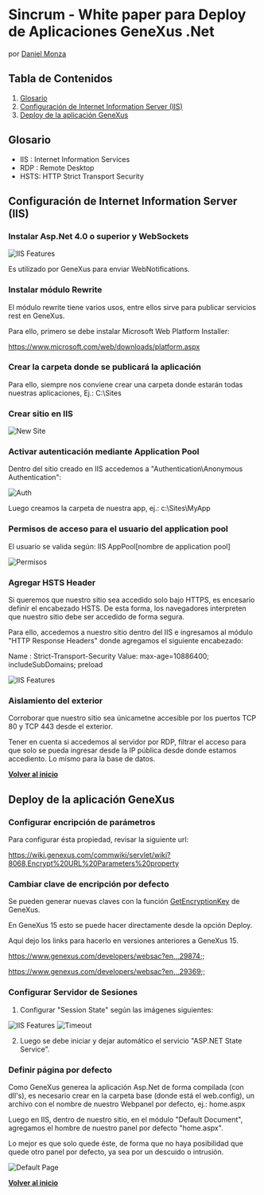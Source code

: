 # Sincrum - White paper para Deploy de Aplicaciones GeneXus .Net
por [Daniel Monza](https://uy.linkedin.com/in/daniel-monza-62515112)

## Tabla de Contenidos

  1. [Glosario](#glosario)
  1. [Configuración de Internet Information Server (IIS)](#configuración-de-internet-information-server-(iis))
  1. [Deploy de la aplicación GeneXus](#deploy-de-la-aplicación-genexus)


## Glosario

- IIS : Internet Information Services
- RDP : Remote Desktop
- HSTS: HTTP Strict Transport Security

## Configuración de Internet Information Server (IIS)

### Instalar Asp.Net 4.0 o superior y WebSockets

![IIS Features](https://raw.githubusercontent.com/sincrum/genexus/master/deploynet/features.png)

Es utilizado por GeneXus para enviar WebNotifications.

### Instalar módulo Rewrite

El módulo rewrite tiene varios usos, entre ellos sirve para publicar servicios rest en GeneXus.

Para ello, primero se debe instalar Microsoft Web Platform Installer:

https://www.microsoft.com/web/downloads/platform.aspx

### Crear la carpeta donde se publicará la aplicación

Para ello, siempre nos conviene crear una carpeta donde estarán todas nuestras aplicaciones, Ej.: C:\Sites

### Crear sitio en IIS

![New Site](https://raw.githubusercontent.com/sincrum/genexus/master/deploynet/newsite.png)

### Activar autenticación mediante Application Pool

Dentro del sitio creado en IIS accedemos a "Authentication\Anonymous Authentication":

![Auth](https://raw.githubusercontent.com/sincrum/genexus/master/deploynet/authentication.PNG)

Luego creamos la carpeta de nuestra app, ej.: c:\Sites\MyApp

### Permisos de acceso para el usuario del application pool

El usuario se valida según: IIS AppPool\[nombre de application pool]

![Permisos](https://raw.githubusercontent.com/sincrum/genexus/master/deploynet/grants.png)

### Agregar HSTS Header

Si queremos que nuestro sitio sea accedido solo bajo HTTPS, es encesario definir el encabezado HSTS. De esta forma, los navegadores interpreten que nuestro sitio debe ser accedido de forma segura.

Para ello, accedemos a nuestro sitio dentro del IIS e ingresamos al módulo "HTTP Response Headers" donde agregamos el siguiente encabezado:

Name : Strict-Transport-Security
Value: max-age=10886400; includeSubDomains; preload

![IIS Features](https://raw.githubusercontent.com/sincrum/genexus/master/deploynet/hsts.png)

### Aislamiento del exterior
Corroborar que nuestro sitio sea únicametne accesible por los puertos TCP 80 y TCP 443 desde el exterior.

Tener en cuenta si accedemos al servidor por RDP, filtrar el acceso para que solo se pueda ingresar desde la IP pública desde donde estamos accediento. Lo mismo para la base de datos.

**[Volver al inicio](#tabla-de-contenidos)**

## Deploy de la aplicación GeneXus

### Configurar encripción de parámetros

Para configurar ésta propiedad, revisar la siguiente url:

https://wiki.genexus.com/commwiki/servlet/wiki?8068,Encrypt%20URL%20Parameters%20property

### Cambiar clave de encripción por defecto

Se pueden generar nuevas claves con la función [GetEncryptionKey](https://wiki.genexus.com/commwiki/servlet/wiki?8385,GetEncryptionKey+Function) de GeneXus.

En GeneXus 15 esto se puede hacer directamente desde la opción Deploy.

Aquí dejo los links para hacerlo en versiones anteriores a GeneXus 15.

https://www.genexus.com/developers/websac?en,,,29874;;

https://www.genexus.com/developers/websac?en,,,29369;;

### Configurar Servidor de Sesiones

1. Configurar "Session State" según las imágenes siguientes:

![IIS Features](https://raw.githubusercontent.com/sincrum/genexus/master/deploynet/sessionstate.png)
![Timeout](https://raw.githubusercontent.com/sincrum/genexus/master/deploynet/sessionstate2.png)

2. Luego se debe iniciar y dejar automático el servicio "ASP.NET State Service".


### Definir página por defecto

Como GeneXus generea la aplicación Asp.Net de forma compilada (con dll's), es necesario crear en la carpeta base (donde está el web.config), un archivo con el nombre de nuestro Webpanel por defecto, ej.: home.aspx

Luego en IIS, dentro de nuestro sitio, en el módulo "Default Document", agregamos el hombre de nuestro panel por defecto "home.aspx".

Lo mejor es que solo quede éste, de forma que no haya posibilidad que quede otro panel por defecto, ya sea por un descuido o intrusión.

![Default Page](https://raw.githubusercontent.com/sincrum/genexus/master/deploynet/default_document.PNG)

**[Volver al inicio](#tabla-de-contenidos)**